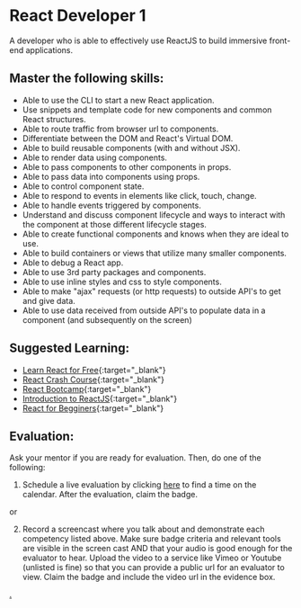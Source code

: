 # React Developer 1

A developer who is able to effectively use ReactJS to build immersive front-end applications.

## Master the following skills:

* Able to use the CLI to start a new React application.
* Use snippets and template code for new components and common React structures.
* Able to route traffic from browser url to components.
* Differentiate between the DOM and React's Virtual DOM.
* Able to build reusable components (with and without JSX).
* Able to render data using components.
* Able to pass components to other components in props.
* Able to pass data into components using props.
* Able to control component state.
* Able to respond to events in elements like click, touch, change.
* Able to handle events triggered by components.
* Understand and discuss component lifecycle and ways to interact with the component at those different lifecycle stages.
* Able to create functional components and knows when they are ideal to use.
* Able to build containers or views that utilize many smaller components.
* Able to debug a React app.
* Able to use 3rd party packages and components.
* Able to use inline styles and css to style components. 
* Able to make "ajax" requests (or http requests) to outside API's to get and give data.
* Able to use data received from outside API's to populate data in a component (and subsequently on the screen)

## Suggested Learning:

* [Learn React for Free](https://scrimba.com/g/glearnreact){:target="_blank"}
* [React Crash Course](https://www.youtube.com/watch?v=Ke90Tje7VS0){:target="_blank"}
* [React Bootcamp](https://tylermcginnis.com/free-react-bootcamp/){:target="_blank"}
* [Introduction to ReactJS](https://www.edx.org/course/introduction-to-reactjs){:target="_blank"}
* [React for Begginers](https://reactforbeginners.com/){:target="_blank"}

## Evaluation:

Ask your mentor if you are ready for evaluation. Then, do one of the following:

1. Schedule a live evaluation by clicking [here](https://calendly.com/codex-evaluations/3?a1=React%20Developer%201&a2=wa0Us0a_RSiW4ZvlbW6tRA) to find a time on the calendar. After the evaluation, claim the badge.

or

2. Record a screencast where you talk about and demonstrate each competency listed above. Make sure badge criteria and relevant tools are visible in the screen cast AND that your audio is good enough for the evaluator to hear. Upload the video to a service like Vimeo or Youtube (unlisted is fine) so that you can provide a public url for an evaluator to view. Claim the badge and include the video url in the evidence box.

[.](level-3)